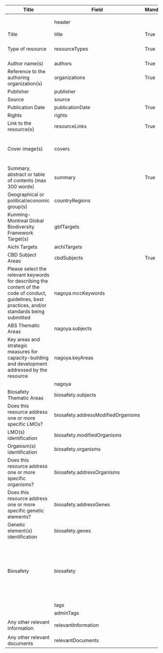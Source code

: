 <table class="schema__table" style="table-layout: fixed; width: 100%;">
  <thead>
    <tr>
      <th>Title</th>
      <th>Field</th>
      <th>Mandatory</th>
      <th>Type</th>
      <th>Example</th>
    </tr>
  </thead>
  <tbody>
    <tr>
      <td></td>
      <td>header</td>
      <td></td>
      <td>Eheader</td>
      <td><code>{ "identifier": "38555401-8018-6255-B396-CB427060D564", "schema": "resource", "languages": ["en"] }</code></td>
    </tr>
    <tr>
      <td>Title</td>
      <td>title</td>
      <td>True</td>
      <td>lstring</td>
      <td><code>{ "en": "Test Title" }</code></td>
    </tr>
    <tr>
      <td>Type of resource</td>
      <td>resourceTypes</td>
      <td>True</td>
      <td>Eterm[]</td>
      <td><code>[{ "identifier": "7BBF86FE-68E5-4ED8-8174-7DD8D302C583" }, { "identifier": "AA04CE23-471C-40E4-A0CC-53C9F49DABD4" }]</code></td>
    </tr>
    <tr>
      <td>Author name(s)</td>
      <td>authors</td>
      <td>True</td>
      <td>lstring</td>
      <td><code>{ "en": "Test Author" }</code></td>
    </tr>
    <tr>
      <td>Reference to the authoring organization(s)</td>
      <td>organizations</td>
      <td>True</td>
      <td>Ereference[]</td>
      <td><code>[{ "identifier": "1767A775-F4F9-B597-41AC-CE56536F28F5@2" }]</code></td>
    </tr>
    <tr>
      <td>Publisher</td>
      <td>publisher</td>
      <td></td>
      <td>lstring</td>
      <td><code>{ "en": "Test Publisher" }</code></td>
    </tr>
    <tr>
      <td>Source</td>
      <td>source</td>
      <td></td>
      <td>lstring</td>
      <td><code>{ "en": "Test source" }</code></td>
    </tr>
    <tr>
      <td>Publication Date</td>
      <td>publicationDate</td>
      <td>True</td>
      <td>lstring</td>
      <td><code>2024-12</code></td>
    </tr>
    <tr>
      <td>Rights</td>
      <td>rights</td>
      <td></td>
      <td>lstring</td>
      <td><code>{ "en": "Test rights" }</code></td>
    </tr>
    <tr>
      <td>Link to the resource(s)</td>
      <td>resourceLinks</td>
      <td>True</td>
      <td>Elink[]</td>
      <td><code>[{ "url": "https://www.google.com", "name": "Google", "language": "en" }]</code></td>
    </tr>
    <tr>
      <td>Cover image(s)</td>
      <td>covers</td>
      <td></td>
      <td>Elink[]</td>
      <td><code>[{ "url": "/api/v2013/documents/38555401-8018-6255-B396-CB427060D564/attachments/616105/2738672-temp.jpg", "name": "2738672-temp.jpg", "tag": "Test Tags", "language": "en" }]</code></td>
    </tr>
    <tr>
      <td>Summary, abstract or table of contents (max 300 words)</td>
      <td>summary</td>
      <td>True</td>
      <td>lstring</td>
      <td><code>{ "en": "Test Summary" }</code></td>
    </tr>
    <tr>
      <td>Geographical or political/economic group(s)</td>
      <td>countryRegions</td>
      <td></td>
      <td>Eterm[]</td>
      <td><code>[{ "identifier": "ao" }, { "identifier": "A23DD6C0-44C5-418D-83B5-461D79D2721A" }]</code></td>
    </tr>
    <tr>
      <td>Kunming-Montreal Global Biodiversity Framework Target(s)</td>
      <td>gbfTargets</td>
      <td></td>
      <td>Eterm[]</td>
      <td><code>[{ "identifier": "GBF-TARGET-01" }, { "identifier": "GBF-TARGET-17" }]</code></td>
    </tr>
    <tr>
      <td>Aichi Targets</td>
      <td>aichiTargets</td>
      <td></td>
      <td>Eterm[]</td>
      <td></td>
    </tr>
    <tr>
      <td>CBD Subject Areas</td>
      <td>cbdSubjects</td>
      <td>True</td>
      <td>Eterm[]</td>
      <td><code>[{ "identifier": "CBD-SUBJECT-AGR" }, { "identifier": "CBD-SUBJECT-CPB-HTPI" }]</code></td>
    </tr>
    <tr>
    <td>Please select the relevant keywords for describing the content of the code of conduct, guidelines, best practices, and/or standards being submitted</td>
    <td>nagoya.mccKeywords</td>
    <td></td>
    <td>Eterm[]</td>
    <td></td>
  </tr>
  <tr>
    <td>ABS Thematic Areas</td>
    <td>nagoya.subjects</td>
    <td></td>
    <td>Eterm[]</td>
    <td><code>[{"identifier": "99FCE39007594FCD862564EC8D6E304F"}]</code></td>
  </tr>
  <tr>
    <td>Key areas and strategic measures for capacity-building and development addressed by the resource</td>
    <td>nagoya.keyAreas</td>
    <td></td>
    <td>Eterm[]</td>
    <td><code>[{"identifier": "14E5882E-B433-4877-AA6B-B47F602C4BA6"}]</code></td>
  </tr>
  <tr>
    <td></td>
    <td>nagoya</td>
    <td></td>
    <td>Nagoya</td>
    <td></td>
  </tr>
  <tr>
    <td>Biosafety Thematic Areas</td>
    <td>biosafety.subjects</td>
    <td></td>
    <td>Eterm[]</td>
    <td><code>[{"identifier": "E3E3E362-4E46-4C4A-A2A3-EABBDDAA2DEE"}]</code></td>
  </tr>
  <tr>
    <td>Does this resource address one or more specific LMOs?</td>
    <td>biosafety.addressModifiedOrganisms</td>
    <td></td>
    <td>bool</td>
    <td><code>True</code></td>
  </tr>
  <tr>
    <td>LMO(s) identification</td>
    <td>biosafety.modifiedOrganisms</td>
    <td></td>
    <td>Ereference[]</td>
    <td><code>[{"identifier": "E5DF7EF2-B902-9D55-517E-D400964CB478@8"}]</code></td>
  </tr>
  <tr>
    <td>Organism(s) identification</td>
    <td>biosafety.organisms</td>
    <td></td>
    <td>Ereference[]</td>
    <td><code>[{"identifier": "A4380B39-C757-301E-5C43-0F943B021A3C@1"}]</code></td>
  </tr>
  <tr>
    <td>Does this resource address one or more specific organisms?</td>
    <td>biosafety.addressOrganisms</td>
    <td></td>
    <td>bool</td>
    <td><code>True</code></td>
  </tr>
  <tr>
    <td>Does this resource address one or more specific genetic elements?</td>
    <td>biosafety.addressGenes</td>
    <td></td>
    <td>bool</td>
    <td><code>True</code></td>
  </tr>
  <tr>
    <td>Genetic element(s) identification</td>
    <td>biosafety.genes</td>
    <td></td>
    <td>Ereference[]</td>
    <td><code>[{"identifier": "FE2DAF79-6F81-4040-74C6-BA2057E0BB0C@3"}]</code></td>
  </tr>
  <tr>
    <td>Biosafety</td>
    <td>biosafety</td>
    <td></td>
    <td>Biosafety</td>
    <td><code>{"subjects": [{"identifier": "E3E3E362-4E46-4C4A-A2A3-EABBDDAA2DEE"}], "modifiedOrganisms": [{"identifier": "E5DF7EF2-B902-9D55-517E-D400964CB478@8"}], "organisms": [{"identifier": "A4380B39-C757-301E-5C43-0F943B021A3C@1"}], "genes": [{"identifier": "FE2DAF79-6F81-4040-74C6-BA2057E0BB0C@3"}], "addressModifiedOrganisms": True, "addressOrganisms": True, "addressGenes": True}</code></td>
  </tr>
  <tr>
    <td></td>
    <td>tags</td>
    <td></td>
    <td>lstring[]</td>
    <td></td>
  </tr>
  <tr>
    <td></td>
    <td>adminTags</td>
    <td></td>
    <td>string[]</td>
    <td></td>
  </tr>
  <tr>
    <td>Any other relevant information</td>
    <td>relevantInformation</td>
    <td></td>
    <td>lstring</td>
    <td><code>{"en": "<div><!--block-->Test Info</div>"}</code></td>
  </tr>
  <tr>
    <td>Any other relevant documents</td>
    <td>relevantDocuments</td>
    <td></td>
    <td>Elink[]</td>
    <td><code>[{"url": "https://www.google.com", "name": "Google", "language": "en"}]</code></td>
  </tr>
  </tbody>
</table>
